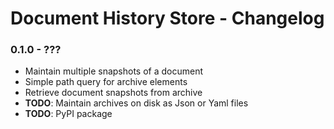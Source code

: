 # Document History Store - Changelog

### 0.1.0 - ???

* Maintain multiple snapshots of a document
* Simple path query for archive elements
* Retrieve document snapshots from archive
* **TODO**: Maintain archives on disk as Json or Yaml files
* **TODO**: PyPI package
